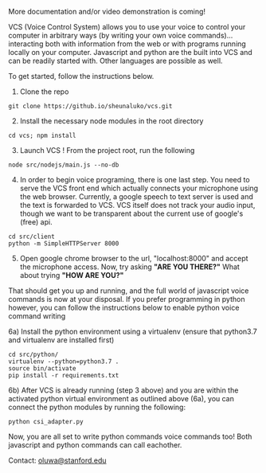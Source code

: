 
More documentation and/or video demonstration is coming!

VCS (Voice Control System) allows you to use your voice to control your computer in arbitrary ways (by writing your own voice
commands)... interacting both with information from the web or with programs running locally on your computer.
Javascript and python are the built into VCS and can be readily started with. Other languages are possible as well. 

To get started, follow the instructions below. 

1) Clone the repo 

```
git clone https://github.io/sheunaluko/vcs.git 
``` 

2) Install the necessary node modules in the root directory 

``` 
cd vcs; npm install 
``` 

3) Launch VCS ! From the project root, run the following 

``` 
node src/nodejs/main.js --no-db 
``` 

4) In order to begin voice programing, there is one last step. You need to serve the VCS front end which actually connects 
your microphone using the web browser. Currently, a google speech to text server is used and the text is forwarded to VCS. 
VCS itself does not track your audio input, though we want to be transparent about the current use of google's (free) api. 

```
cd src/client 
python -m SimpleHTTPServer 8000
```

5) Open google chrome browser to the url, "localhost:8000" and accept the microphone access. Now, try asking **"ARE YOU THERE?"**
What about trying **"HOW ARE YOU?"**

That should get you up and running, and the full world of javascript voice commands is now at your disposal. If you prefer
programming in python however, you can follow the instructions below to enable python voice command writing 

6a) Install the python environment using a virtualenv (ensure that python3.7 and virtualenv are installed first) 

``` 
cd src/python/ 
virtualenv --python=python3.7 . 
source bin/activate 
pip install -r requirements.txt 
``` 

6b) After VCS is already running (step 3 above) and you are within the activated python virtual environment as outlined above (6a), 
you can connect the python modules by running the following: 

```
python csi_adapter.py
```

Now, you are all set to write python commands voice commands too! Both javascript and python commands can call eachother. 

Contact: oluwa@stanford.edu 
